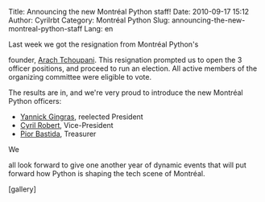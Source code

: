 Title: Announcing the new Montréal Python staff!
Date: 2010-09-17 15:12
Author: Cyrilrbt
Category: Montréal Python
Slug: announcing-the-new-montreal-python-staff
Lang: en

<!--:en-->Last week we got the resignation from Montréal Python's
founder, [Arach Tchoupani][]. This resignation prompted us to open the 3
officer positions, and proceed to run an election. All active members of
the organizing committee were eligible to vote.

The results are in, and we're very proud to introduce the new Montréal
Python officers:

-   [Yannick Gingras][], reelected President
-   [Cyril Robert][], Vice-President
-   [Pior Bastida][], Treasurer

<!-- p.p1 {margin: 0.0px 0.0px 0.0px 0.0px; font: 13.0px Arial} -->We
all look forward to give one another year of dynamic events that will
put forward how Python is shaping the tech scene of Montréal.

</p>
[gallery]<!--:-->

  [Arach Tchoupani]: http://tchoupani.com
  [Yannick Gingras]: http://ygingras.net
  [Cyril Robert]: http://savetheions.com
  [Pior Bastida]: http://pbastida.net
